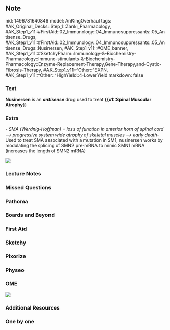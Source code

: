 ## Note
nid: 1496781640846
model: AnKingOverhaul
tags: #AK_Original_Decks::Step_1::Zanki_Pharmacology, #AK_Step1_v11::#FirstAid::02_Immunology::04_Immunosuppressants::05_Antisense_Drugs, #AK_Step1_v11::#FirstAid::02_Immunology::04_Immunosuppressants::05_Antisense_Drugs::Nusinersen, #AK_Step1_v11::#OME_banner, #AK_Step1_v11::#SketchyPharm::Immunology-&-Biochemistry-Pharmacology::Immuno-stimulants-&-Biochemistry-Pharmacology::Enzyme-Replacement-Therapy,Gene-Therapy,and-Cystic-Fibrosis-Therapy, #AK_Step1_v11::^Other::^EXPN, #AK_Step1_v11::^Other::^HighYield::4-LowerYield
markdown: false

### Text
<div>
  <div>
    <b>Nusinersen</b> is an <b><i>antisense</i></b> drug used to
    treat <b>{{c1::Spinal Muscular Atrophy</b>}}
  </div>
</div>

### Extra
<i>- SMA (Werdnig-Hoffman) = loss of function in anterior horn of
spinal cord --> progressive system wide atrophy of skeletal
muscles --> early death</i>- Used to treat SMA associated with a
mutation in SM1, nusinersen works by modulating the splicing of
SMN2 pre-mRNA to mimic SMN1 mRNA (increases the length of SMN2
mRNA)
<div>
  <i><img src="Coy8PDFUMAAlXPE.jpg"></i>
</div>

### Lecture Notes


### Missed Questions


### Pathoma


### Boards and Beyond


### First Aid


### Sketchy


### Pixorize


### Physeo


### OME
<div class="ome-widget">
  <a href="https://onlinemeded.org?ref=anki"><img src=
  "_OME_AnkiFlashcards_General_7.png"></a>
</div>

### Additional Resources


### One by one

